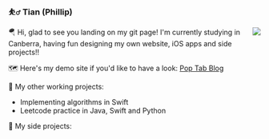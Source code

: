 ### ⛹️‍♂️ Tian (Phillip)

<img align="right" src="https://github-readme-stats.vercel.app/api?username=tian3rd&show_icons=true&icon_color=0366d6&text_color=24292e&hide_title=true" />

🪂 Hi, glad to see you landing on my git page! I'm currently studying in Canberra, having fun designing my own website, iOS apps and side projects!!

🗺 Here's my demo site if you'd like to have a look:
[Pop Tab Blog]()

🥥 My other working projects:

- Implementing algorithms in Swift
- Leetcode practice in Java, Swift and Python

🍔 My side projects:
